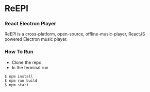 # ReEPl
### React Electron Player

ReEPl is a cross-platform, open-source, offline-music-player, ReactJS powered Electron music player.

### How To Run

  - Clone the repo
  - In the terminal run

  ```
  $ npm install
  $ npm run build
  $ npm start
  ```
